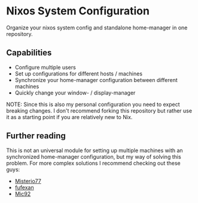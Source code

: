 # Nixos System Configuration

Organize your nixos system config and standalone home-manager in one repository.

## Capabilities
* Configure multiple users 
* Set up configurations for different hosts / machines
* Synchronize your home-manager configuration between different machines
* Quickly change your window- / display-manager

NOTE: Since this is also my personal configuration you need to expect breaking changes. I don't recommend forking this repository but rather use it as a starting point if you are relatively new to Nix.

## Further reading
This is not an universal module for setting up multiple machines with an synchronized home-manager configuration, but my way of solving this problem. For more complex solutions I recommend checking out these guys:
* [Misterio77](https://github.com/Misterio77)
* [fufexan](https://github.com/fufexan)
* [Mic92](https://github.com/Mic92)
